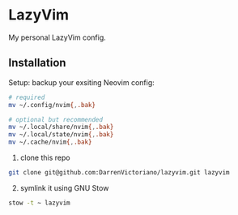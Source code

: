 # LazyVim

My personal LazyVim config.

## Installation

Setup:
backup your exsiting Neovim config:

```bash
# required
mv ~/.config/nvim{,.bak}

# optional but recommended
mv ~/.local/share/nvim{,.bak}
mv ~/.local/state/nvim{,.bak}
mv ~/.cache/nvim{,.bak}
```

1. clone this repo

```bash
git clone git@github.com:DarrenVictoriano/lazyvim.git lazyvim
```

2. symlink it using GNU Stow

```bash
stow -t ~ lazyvim
```
